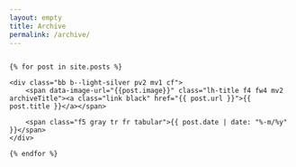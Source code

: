 ```yaml
---
layout: empty
title: Archive
permalink: /archive/
---
```


<div class="titlePad fl w-40-ns dib-ns dn mt2 pt2" id="livePic" style="padding-right: 2.5rem;">
	<img src="" id="tv">
</div>

<div class="fr w-60-ns w-100 archiveWrapper mb4-ns">

	{% for post in site.posts %}

	<div class="bb b--light-silver pv2 mv1 cf">
		<span data-image-url="{{post.image}}" class="lh-title f4 fw4 mv2 archiveTitle"><a class="link black" href="{{ post.url }}">{{ post.title }}</a></span>

		<span class="f5 gray tr fr tabular">{{ post.date | date: "%-m/%y" }}</span>
	</div>

	{% endfor %}

</div>

<!-- <script src="https://code.jquery.com/jquery-3.3.1.slim.min.js"
integrity="sha256-3edrmyuQ0w65f8gfBsqowzjJe2iM6n0nKciPUp8y+7E="
crossorigin="anonymous">
</script> -->
<script src="https://ajax.googleapis.com/ajax/libs/jquery/3.3.1/jquery.min.js"></script>